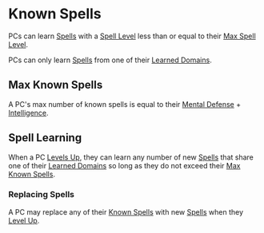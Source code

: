 # Known Spells

PCs can learn [Spells](../../Spells.md) with a [Spell Level](../../Spells/Spell%20Level.md) less than or equal to their [Max Spell Level](../../Spells/Spell%20Level.md#Max%20Spell%20Level).

PCs can only learn [Spells](../../Spells.md) from one of their [Learned Domains](Learned%20Domains.md).

## Max Known Spells

A PC's max number of known spells is equal to their [Mental Defense](../../../Player%20Characters/Derived%20Statistics/Mental%20Defense.md) + [Intelligence](../../../Player%20Characters/The%20Ability%20Scores/Intelligence.md).

## Spell Learning

When a PC [Levels Up](../../../Player%20Characters/Derived%20Statistics/Level.md#Level%20Up), they can learn any number of new [Spells](../../Spells.md) that share one of their [Learned Domains](Learned%20Domains.md) so long as they do not exceed their [Max Known Spells](Known%20Spells.md#Max%20Known%20Spells).

### Replacing Spells

A PC may replace any of their [Known Spells](Known%20Spells.md) with new [Spells](../../Spells.md) when they [Level Up](../../../Player%20Characters/Derived%20Statistics/Level.md#Level%20Up).
